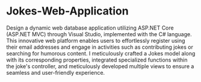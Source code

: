 # Jokes-Web-Application

Design a dynamic web database application utilizing ASP.NET Core (ASP.NET MVC) through Visual Studio, implemented with the C# language. 
This innovative web platform enables users to effortlessly register using their email addresses and engage in activities such as contributing jokes or searching for humorous content. 
I meticulously crafted a Jokes model along with its corresponding properties, integrated specialized functions within the joke's controller, and meticulously developed multiple views to ensure a seamless and user-friendly experience.
